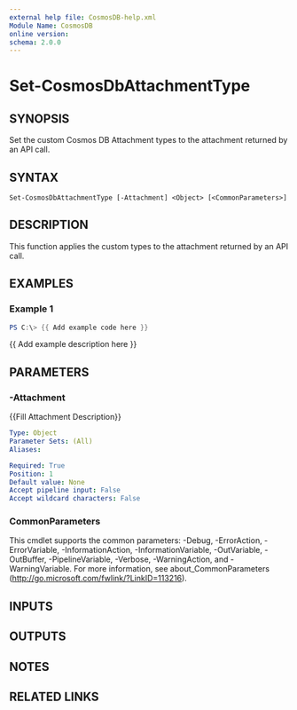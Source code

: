 ```yaml
---
external help file: CosmosDB-help.xml
Module Name: CosmosDB
online version:
schema: 2.0.0
---
```


# Set-CosmosDbAttachmentType

## SYNOPSIS
Set the custom Cosmos DB Attachment types to the attachment
returned by an API call.

## SYNTAX

```
Set-CosmosDbAttachmentType [-Attachment] <Object> [<CommonParameters>]
```

## DESCRIPTION
This function applies the custom types to the attachment
returned by an API call.

## EXAMPLES

### Example 1
```powershell
PS C:\> {{ Add example code here }}
```

{{ Add example description here }}

## PARAMETERS

### -Attachment
{{Fill Attachment Description}}

```yaml
Type: Object
Parameter Sets: (All)
Aliases:

Required: True
Position: 1
Default value: None
Accept pipeline input: False
Accept wildcard characters: False
```

### CommonParameters
This cmdlet supports the common parameters: -Debug, -ErrorAction, -ErrorVariable, -InformationAction, -InformationVariable, -OutVariable, -OutBuffer, -PipelineVariable, -Verbose, -WarningAction, and -WarningVariable.
For more information, see about_CommonParameters (http://go.microsoft.com/fwlink/?LinkID=113216).

## INPUTS

## OUTPUTS

## NOTES

## RELATED LINKS

